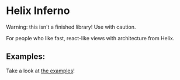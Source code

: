 # Helix Inferno

Warning: this isn't a finished library! Use with caution.

For people who like fast, react-like views with architecture from Helix.

## Examples:
Take a look at [the examples](examples)!
